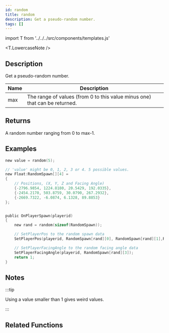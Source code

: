 ```yaml
---
id: random
title: random
description: Get a pseudo-random number.
tags: []
---
```


import T from '../../../src/components/templates.js'

<T.LowercaseNote />

## Description

Get a pseudo-random number.

| Name | Description                                                                |
| ---- | -------------------------------------------------------------------------- |
| max  | The range of values (from 0 to this value minus one) that can be returned. |

## Returns

A random number ranging from 0 to max-1.

## Examples

```c
new value = random(5);

// 'value' might be 0, 1, 2, 3 or 4. 5 possible values.
new Float:RandomSpawn[][4] =
{
    // Positions, (X, Y, Z and Facing Angle)
    {-2796.9854, 1224.8180, 20.5429, 192.0335},
    {-2454.2170, 503.8759, 30.0790, 267.2932},
    {-2669.7322, -6.0874, 6.1328, 89.8853}
};


public OnPlayerSpawn(playerid)
{
    new rand = random(sizeof(RandomSpawn));

    // SetPlayerPos to the random spawn data
    SetPlayerPos(playerid, RandomSpawn[rand][0], RandomSpawn[rand][1],RandomSpawn[rand][2]);

    // SetPlayerFacingAngle to the random facing angle data
    SetPlayerFacingAngle(playerid, RandomSpawn[rand][3]);
    return 1;
}
```

## Notes

:::tip

Using a value smaller than 1 gives weird values.

:::

## Related Functions
